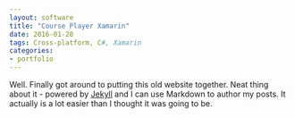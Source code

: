 ```yaml
---
layout: software
title: "Course Player Xamarin"
date: 2016-01-28
tags: Cross-platform, C#, Xamarin
categories:
- portfolio
---
```


Well. Finally got around to putting this old website together. Neat thing about it - powered by [Jekyll](http://jekyllrb.com) and I can use Markdown to author my posts. It actually is a lot easier than I thought it was going to be.
